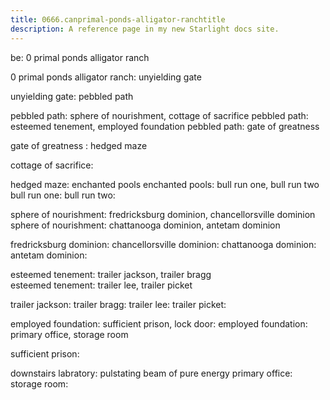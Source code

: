 ```yaml
---
title: 0666.canprimal-ponds-alligator-ranchtitle
description: A reference page in my new Starlight docs site.
---
```

be: 0 primal ponds alligator ranch

0 primal ponds alligator ranch: unyielding gate 

unyielding gate: pebbled path 

pebbled path: sphere of nourishment, cottage of sacrifice
pebbled path: esteemed tenement, employed foundation
pebbled path: gate of greatness

gate of greatness : hedged maze 

cottage of sacrifice:

hedged maze: enchanted pools
enchanted pools: bull run one, bull run two  
bull run one:
bull run two:

sphere of nourishment: fredricksburg dominion, chancellorsville dominion 
sphere of nourishment: chattanooga dominion, antetam dominion

fredricksburg dominion:
chancellorsville dominion:
chattanooga dominion:
antetam dominion:

esteemed tenement: trailer jackson, trailer bragg  
esteemed tenement: trailer lee, trailer picket

trailer jackson:
trailer bragg:
trailer lee:
trailer picket:

employed foundation: sufficient prison, lock door:
employed foundation: primary office, storage room

sufficient prison:

downstairs labratory: pulstating beam of pure energy 
primary office:
storage room:
